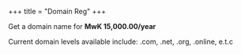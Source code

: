 +++
title = "Domain Reg"
+++

Get a domain name for **MwK 15,000.00/year**

<!--more-->

Current domain levels available include: .com, .net, .org, .online, e.t.c
